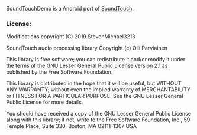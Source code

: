 SoundTouchDemo is a Android port of [SoundTouch](https://github.com/rspeyer/soundtouch).

### License:

Modifications copyright (C) 2019 StevenMichael3213

SoundTouch audio processing library Copyright (c) Olli Parviainen

This library is free software; you can redistribute it and/or modify it under the terms of the [GNU Lesser General Public License version 2.1](https://www.gnu.org/licenses/old-licenses/lgpl-2.1-standalone.html) as published by the Free Software Foundation.

This library is distributed in the hope that it will be useful, but WITHOUT ANY WARRANTY; without even the implied warranty of MERCHANTABILITY or FITNESS FOR A PARTICULAR PURPOSE. See the GNU Lesser General Public License for more details.

You should have received a copy of the GNU Lesser General Public License along with this library; if not, write to the Free Software Foundation, Inc., 59 Temple Place, Suite 330, Boston, MA 02111-1307 USA
